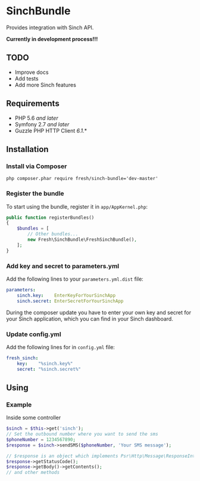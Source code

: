 # SinchBundle

Provides integration with Sinch API.

**Currently in development process!!!**

## TODO

* Improve docs
* Add tests
* Add more Sinch features

## Requirements

* PHP 5.6 *and later*
* Symfony 2.7 *and later*
* Guzzle PHP HTTP Client *6.1.**

## Installation

### Install via Composer

```php composer.phar require fresh/sinch-bundle='dev-master'```

### Register the bundle

To start using the bundle, register it in `app/AppKernel.php`:

```php
public function registerBundles()
{
    $bundles = [
        // Other bundles...
        new Fresh\SinchBundle\FreshSinchBundle(),
    ];
}
```

### Add key and secret to parameters.yml

Add the following lines to your `parameters.yml.dist` file:

```yml
parameters:
    sinch.key:    EnterKeyForYourSinchApp
    sinch.secret: EnterSecretForYourSinchApp
```

During the composer update you have to enter your own key and secret for your Sinch application, which you can find
in your Sinch dashboard.

### Update config.yml

Add the following lines for in `config.yml` file:

```yml
fresh_sinch:
    key:    "%sinch.key%"
    secret: "%sinch.secret%"
```

## Using

### Example

Inside some controller

```php
$sinch = $this->get('sinch');
// Set the outbound number where you want to send the sms
$phoneNumber = 1234567890; 
$response = $sinch->sendSMS($phoneNumber, 'Your SMS message');

// $response is an object which implements Psr\Http\Message\ResponseInterface
$response->getStatusCode();
$response->getBody()->getContents();
// and other methods
```

